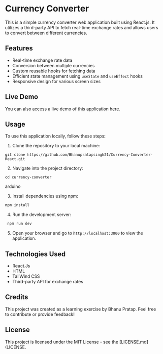 # Currency Converter

This is a simple currency converter web application built using React.js. It utilizes a third-party API to fetch real-time exchange rates and allows users to convert between different currencies.

## Features
- Real-time exchange rate data
- Conversion between multiple currencies
- Custom reusable hooks for fetching data
- Efficient state management using `useState` and `useEffect` hooks
- Responsive design for various screen sizes

## Live Demo
You can also access a live demo of this application [here](https://your-live-demo-url.com).

## Usage
To use this application locally, follow these steps:

1. Clone the repository to your local machine:
```
git clone https://github.com/Bhanupratapsingh21/Currency-Converter-React.git
```
2. Navigate into the project directory:
```
cd currency-converter
```
arduino


3. Install dependencies using npm:
```bash
npm install
```


4. Run the development server:
```bash
 npm run dev
```

5. Open your browser and go to `http://localhost:3000` to view the application.


## Technologies Used
- React.Js
- HTML
- TailWind CSS
- Third-party API for exchange rates

## Credits
This project was created as a learning exercise by Bhanu Pratap. Feel free to contribute or provide feedback!

## License
This project is licensed under the MIT License - see the [LICENSE.md](LICENSE.